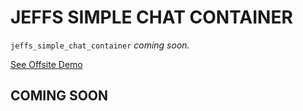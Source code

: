 # JEFFS SIMPLE CHAT CONTAINER

`jeffs_simple_chat_container` _coming soon._

[See Offsite Demo](http://www.jeffryadecola.com/my-php-containers/index.php?container_name=jeffs_simple_chat_container)

## COMING SOON


